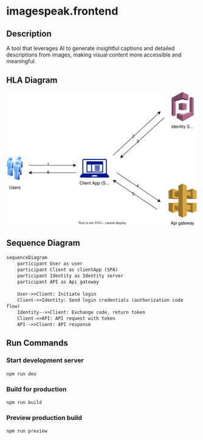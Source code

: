 # imagespeak.frontend

## Description
A tool that leverages AI to generate insightful captions and detailed descriptions from images, making visual content more accessible and meaningful.

## HLA Diagram

![High Level Architecture](architecture/hla.svg)

## Sequence Diagram

```mermaid
sequenceDiagram
    participant User as user
    participant Client as clientApp (SPA)
    participant Identity as Identity server
    participant API as Api gateway

    User->>Client: Initiate login
    Client->>Identity: Send login credentials (authorization code flow)
    Identity-->>Client: Exchange code, return token
    Client->>API: API request with token
    API-->>Client: API response
```

## Run Commands

### Start development server
```
npm run dev
```

### Build for production
```
npm run build
```

### Preview production build
```
npm run preview
```
